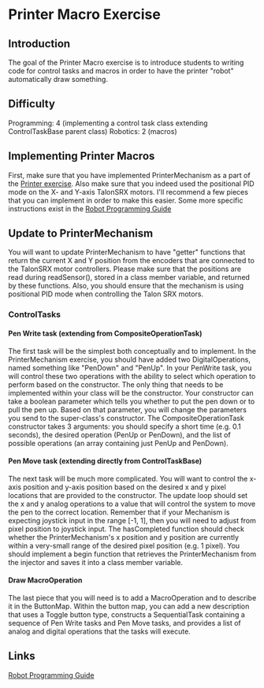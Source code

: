 # Printer Macro Exercise

## Introduction
The goal of the Printer Macro exercise is to introduce students to writing code for control tasks and macros in order to have the printer "robot" automatically draw something.

## Difficulty
Programming: 4 (implementing a control task class extending ControlTaskBase parent class)
Robotics: 2 (macros)

## Implementing Printer Macros
First, make sure that you have implemented PrinterMechanism as a part of the [Printer exercise](#/PrinterExercise.md).  Also make sure that you indeed used the positional PID mode on the X- and Y-axis TalonSRX motors.  I'll recommend a few pieces that you can implement in order to make this easier.  Some more specific instructions exist in the [Robot Programming Guide](#/Robot%20Programming%20Guide.md)

## Update to PrinterMechanism
You will want to update PrinterMechanism to have "getter" functions that return the current X and Y position from the encoders that are connected to the TalonSRX motor controllers.  Please make sure that the positions are read during readSensor(), stored in a class member variable, and returned by these functions.  Also, you should ensure that the mechanism is using positional PID mode when controlling the Talon SRX motors.

### ControlTasks
#### Pen Write task (extending from CompositeOperationTask)
The first task will be the simplest both conceptually and to implement.  In the PrinterMechanism exercise, you should have added two DigitalOperations, named something like "PenDown" and "PenUp".  In your PenWrite task, you will control these two operations with the ability to select which operation to perform based on the constructor.  The only thing that needs to be implemented within your class will be the constructor.  Your constructor can take a boolean parameter which tells you whether to put the pen down or to pull the pen up.  Based on that parameter, you will change the parameters you send to the super-class's constructor.  The CompositeOperationTask constructor takes 3 arguments: you should specify a short time (e.g. 0.1 seconds), the desired operation (PenUp or PenDown), and the list of possible operations (an array containing just PenUp and PenDown).

#### Pen Move task (extending directly from ControlTaskBase)
The next task will be much more complicated.  You will want to control the x-axis position and y-axis position based on the desired x and y pixel locations that are provided to the constructor.  The update loop should set the x and y analog operations to a value that will control the system to move the pen to the correct location.  Remember that if your Mechanism is expecting joystick input in the range \[-1, 1\], then you will need to adjust from pixel position to joystick input.  The hasCompleted function should check whether the PrinterMechanism's x position and y position are currently within a very-small range of the desired pixel position (e.g. 1 pixel).  You should implement a begin function that retrieves the PrinterMechanism from the injector and saves it into a class member variable.

#### Draw MacroOperation
The last piece that you will need is to add a MacroOperation and to describe it in the ButtonMap.  Within the button map, you can add a new description that uses a Toggle button type, constructs a SequentialTask containing a sequence of Pen Write tasks and Pen Move tasks, and provides a list of analog and digital operations that the tasks will execute.

## Links
[Robot Programming Guide](/Robot%20Programming%20Guide.md)
